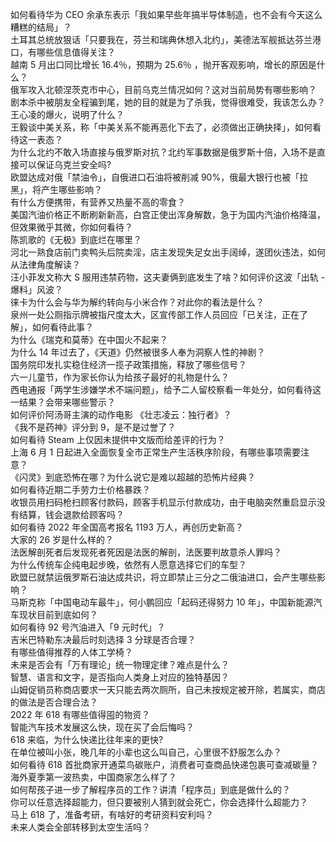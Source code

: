 如何看待华为 CEO 余承东表示「我如果早些年搞半导体制造，也不会有今天这么糟糕的结局」？  
土耳其总统放狠话「只要我在，芬兰和瑞典休想入北约」，美德法军舰抵达芬兰港口，有哪些信息值得关注？  
越南 5 月出口同比增长 16.4％，预期为 25.6％ ，抛开客观影响，增长的原因是什么？  
俄军攻入北顿涅茨克市中心，目前乌克兰情况如何？这对当前局势有哪些影响？  
剧本杀中被朋友全程骗到尾，她的目的就是为了杀我，觉得很难受，我该怎么办？  
王心凌的爆火，说明了什么？  
王毅谈中美关系，称「中美关系不能再恶化下去了，必须做出正确抉择」，如何看待这一表态？  
为什么北约不敢入场直接与俄罗斯对抗？北约军事数据是俄罗斯十倍，入场不是直接可以保证乌克兰安全吗?  
欧盟达成对俄「禁油令」，自俄进口石油将被削减 90%，俄最大银行也被「拉黑」，将产生哪些影响？  
有什么方便携带，有营养又热量不高的零食？  
美国汽油价格正不断刷新新高，白宫正使出浑身解数，急于为国内汽油价格降温，但效果微乎其微，你如何看待？  
陈凯歌的《无极》到底烂在哪里？  
河北一熟食店前门卖鸭头后院卖淫，店主发现失足女出手阔绰，遂团伙违法，如何从法律角度解读？  
汪小菲发文称大 S 服用违禁药物，这夫妻俩到底发生了啥？如何评价这波「出轨 - 爆料」风波？  
徕卡为什么会与华为解约转向与小米合作？对此你的看法是什么？  
泉州一处公厕指示牌被指尺度太大，区宣传部工作人员回应「已关注，正在了解」，如何看待此事？  
为什么《瑞克和莫蒂》在中国火不起来？  
为什么 14 年过去了，《天道》仍然被很多人奉为洞察人性的神剧？  
国务院印发扎实稳住经济一揽子政策措施，释放了哪些信号？  
六一儿童节，作为家长你认为给孩子最好的礼物是什么？  
西电通报「两学生涉嫌学术不端问题」，给予二人留校察看一年处分，如何看待这一结果？会带来哪些警示？  
如何评价阿汤哥主演的动作电影 《壮志凌云：独行者》？  
《我不是药神》评分到 9，是不是过誉了？  
如何看待 Steam 上仅因未提供中文版而给差评的行为？  
上海 6 月 1 日起进入全面恢复全市正常生产生活秩序阶段，有哪些事项需要注意？  
《闪灵》到底恐怖在哪？为什么说它是难以超越的恐怖片经典？  
如何看待近期二手劳力士价格暴跌？  
收银员用扫码枪扫顾客付款码，顾客手机显示付款成功，由于电脑突然重启显示没有结算，钱会退款给顾客吗？  
如何看待 2022 年全国高考报名 1193 万人，再创历史新高？  
大家的 26 岁是什么样的？  
法医解剖死者后发现死者死因是法医的解剖，法医要判故意杀人罪吗？  
为什么传统车企纯电起步晚，依然有人愿意选择它们的车型？  
欧盟已就禁运俄罗斯石油达成共识，将立即禁止三分之二俄油进口，会产生哪些影响？  
马斯克称「中国电动车最牛」，何小鹏回应「起码还得努力 10 年」，中国新能源汽车现状目前到底如何？  
如何看待 92 号汽油进入「9 元时代」？  
吉米巴特勒东决最后时刻选择 3 分球是否合理？  
有哪些值得推荐的人体工学椅？  
未来是否会有「万有理论」统一物理定律？难点是什么？  
智慧、语言和文字，是否指向人类身上对应的独特基因？  
山姆促销员称商店要求一天只能去两次厕所，自己未按规定被开除，若属实，商店的做法是否合理合法？  
2022 年 618 有哪些值得囤的物资？  
智能汽车技术发展这么快，现在买了会后悔吗？  
618 来临，为什么快递比往年来的更快?  
在单位被叫小张，晚几年的小辈也这么叫自己，心里很不舒服怎么办？  
如何看待 618 首批商家开通菜鸟碳账户，消费者可查商品快递包裹可查减碳量？  
海外夏季第一波热卖，中国商家怎么样了？  
如何帮孩子进一步了解程序员的工作？讲清「程序员」到底是做什么的？  
你可以任意选择超能力，但只要被别人猜到就会死亡，你会选择什么超能力？  
马上 618 了，准备考研，有啥好的考研资料安利吗？  
未来人类会全部转移到太空生活吗？  
